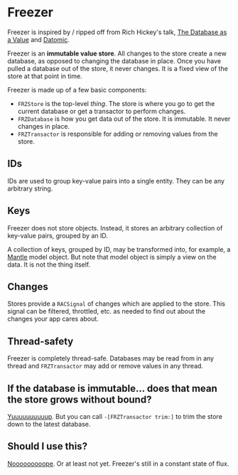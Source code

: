 # Freezer

Freezer is inspired by / ripped off from Rich Hickey's talk, [The Database as a Value](http://www.infoq.com/presentations/Datomic-Database-Value) and [Datomic](http://www.datomic.com).

Freezer is an **immutable value store**. All changes to the store create a new 
database, as opposed to changing the database in place. Once you have pulled a
database out of the store, it never changes. It is a fixed view of the store at 
that point in time.

Freezer is made up of a few basic components:

* `FRZStore` is the top-level _thing_. The store is where you go to get the 
current database or get a transactor to perform changes.
* `FRZDatabase` is how you get data out of the store. It is immutable. It never 
changes in place.
* `FRZTransactor` is responsible for adding or removing values from the store.

## IDs

IDs are used to group key-value pairs into a single entity. They can be any 
arbitrary string.

## Keys

Freezer does not store objects. Instead, it stores an arbitrary collection of 
key-value pairs, grouped by an ID.

A collection of keys, grouped by ID, may be transformed into, for example,
a [Mantle](https://github.com/github/Mantle) model object. But note that model 
object is simply a view on the data. It is not the thing itself.

## Changes

Stores provide a `RACSignal` of changes which are applied to the store. This 
signal can be filtered, throttled, etc. as needed to find out about the changes
your app cares about.

## Thread-safety

Freezer is completely thread-safe. Databases may be read from in any thread and 
`FRZTransactor` may add or remove values in any thread.

## If the database is immutable... does that mean the store grows without bound?

[Yuuuuuuuuuup](http://www.youtube.com/watch?v=zu9ZxzsWchg). But you can call 
`-[FRZTransactor trim:]` to trim the store down to the latest database.

## Should I use this?

[Nooooooooope](http://www.youtube.com/watch?v=mJXYMDu6dpY). Or at least not yet. 
Freezer's still in a constant state of flux.
